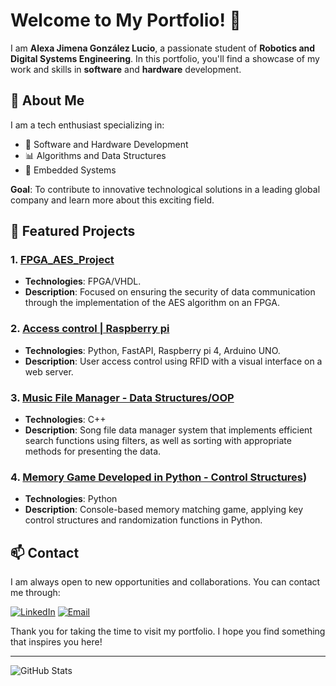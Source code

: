 # Welcome to My Portfolio! 👋

I am **Alexa Jimena González Lucio**, a passionate student of **Robotics and Digital Systems Engineering**. In this portfolio, you'll find a showcase of my work and skills in **software** and **hardware** development.

## 🚀 About Me

I am a tech enthusiast specializing in:
- 🔧 Software and Hardware Development
- 📊 Algorithms and Data Structures
- 🤖 Embedded Systems

**Goal**: To contribute to innovative technological solutions in a leading global company and learn more about this exciting field.

## 📂 Featured Projects

### 1. [FPGA_AES_Project](https://github.com/TE2003B-601-AES)
- **Technologies**: FPGA/VHDL.
- **Description**: Focused on ensuring the security of data communication through the implementation of the AES algorithm on an FPGA.

### 2. [Access control | Raspberry pi](https://github.com/alexaGonLuc16/access-control-system-raspberry)
- **Technologies**: Python, FastAPI, Raspberry pi 4, Arduino UNO.
- **Description**: User access control using RFID with a visual interface on a web server.

### 3. [Music File Manager - Data Structures/OOP](https://github.com/alexaGonLuc16/PlayListPOOject.git)

- **Technologies**: C++
- **Description**: Song file data manager system that implements efficient search functions using filters, as well as sorting with appropriate methods for presenting the data.

### 4. [Memory Game Developed in Python - Control Structures](https://github.com/alexaGonLuc16/MemoryGame.git))

- **Technologies**: Python
- **Description**:  Console-based memory matching game, applying key control structures and randomization functions in Python.
  
## 📫 Contact

I am always open to new opportunities and collaborations. You can contact me through:

[![LinkedIn](https://img.shields.io/badge/LinkedIn-Profile-blue?style=for-the-badge&logo=linkedin)](www.linkedin.com/in/alexa-jimena-gonzález)
[![Email](https://img.shields.io/badge/Email-Contact%20Me-blue?style=for-the-badge&logo=gmail)](mailto:alexagonzalezluc16@gmail.com)

Thank you for taking the time to visit my portfolio. I hope you find something that inspires you here!

---

![GitHub Stats](https://github-readme-stats.vercel.app/api?username=your-username&show_icons=true&theme=radical) <!-- Optional GitHub stats -->
